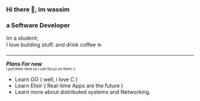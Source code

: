 ### Hi there 👋, im wassim
### a Software Developer

Im a student; </br>
I love building stuff. and drink coffee ☕

------------------------------------------------------------------------------

***Plans For now***  <br />
<sub><sup> I put them here so i can focus on them :) </sup></sub>
 - Learn GO ( well, i love C )
 - Learn Elixir ( Real-time Apps are the future )
 - Learn more about distributed systems and Networking.
